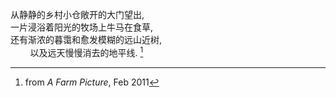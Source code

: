 从静静的乡村小仓敞开的大门望出,
<br>
一片浸浴着阳光的牧场上牛马在食草,
<br>
还有渐浓的暮霭和愈发模糊的远山近树,
<br>
&nbsp;&nbsp;&nbsp;&nbsp;&nbsp;&nbsp;&nbsp;&nbsp;以及远天慢慢消去的地平线. [^1]

[^1]: from _A Farm Picture_, Feb 2011
